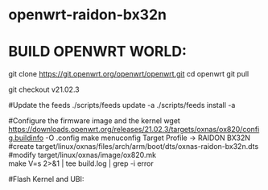 # openwrt-raidon-bx32n

# BUILD OPENWRT WORLD:
  git clone https://git.openwrt.org/openwrt/openwrt.git
  cd openwrt
  git pull
  
  git checkout v21.02.3

  #Update the feeds
  ./scripts/feeds update -a
  ./scripts/feeds install -a

  #Configure the firmware image and the kernel
  wget https://downloads.openwrt.org/releases/21.02.3/targets/oxnas/ox820/config.buildinfo -O .config
  make menuconfig
       Target Profile -> RAIDON BX32N
  #create target/linux/oxnas/files/arch/arm/boot/dts/oxnas-raidon-bx32n.dts
  #modify target/linux/oxnas/image/ox820.mk     
  make V=s 2>&1 | tee build.log | grep -i error
  
#Flash Kernel and UBI:

  
